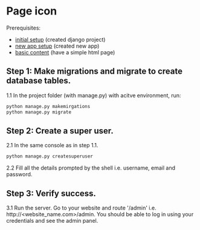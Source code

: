 # Page icon

Prerequisites: 

- [initial setup](../../initial_setup/) (created django project)
- [new app setup](../new_app_setup/) (created new app)
- [basic content](../basic_content/) (have a simple html page)




## Step 1: Make migrations and migrate to create database tables.

1.1 In the project folder (with manage.py) with acitve environment, run:

```bash
python manage.py makemirgations
python manage.py migrate
```

## Step 2: Create a super user.

2.1 In the same console as in step 1.1.

```bash
python manage.py createsuperuser
```

2.2 Fill all the details prompted by the shell i.e. username, email and password.

## Step 3: Verify success.

3.1 Run the server. Go to your website and route '/admin' i.e. http://<website_name.com>/admin. You should be able to log in using your credentials and see the admin panel.
